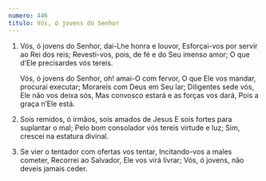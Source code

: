 ```yaml
---
numero: 446
titulo: Vós, ó jovens do Senhor
---
```

1. Vós, ó jovens do Senhor, dai-Lhe honra e louvor,
   Esforçai-vos por servir ao Rei dos reis;
   Revesti-vos, pois, de fé e do Seu imenso amor;
   O que d’Ele precisardes vós tereis.

   Vós, ó jovens do Senhor, oh! amai-O com fervor,
   O que Ele vos mandar, procurai executar;
   Morareis com Deus em Seu lar;
   Diligentes sede vós, Ele não vos deixa sós,
   Mas convosco estará e as forças vos dará,
   Pois a graça n’Ele está.

2. Sois remidos, ó irmãos, sois amados de Jesus
   E sois fortes para suplantar o mal;
   Pelo bom consolador vós tereis virtude e luz;
   Sim, crescei na estatura divinal.

3. Se vier o tentador com ofertas vos tentar,
   Incitando-vos a males cometer,
   Recorrei ao Salvador, Ele vos virá livrar;
   Vós, ó jovens, não deveis jamais ceder.
